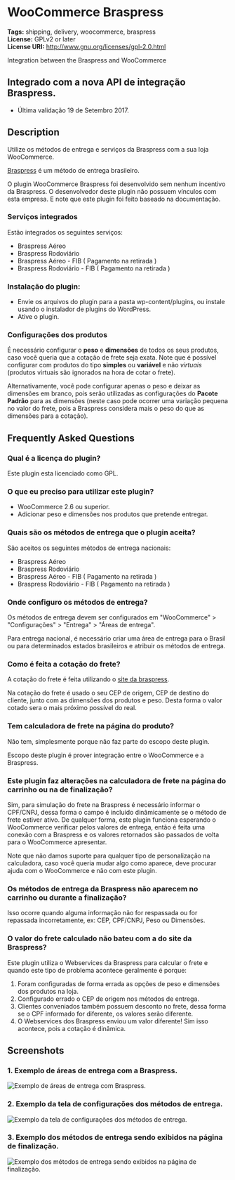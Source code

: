 # WooCommerce Braspress #
**Tags:** shipping, delivery, woocommerce, braspress  
**License:** GPLv2 or later  
**License URI:** http://www.gnu.org/licenses/gpl-2.0.html  

Integration between the Braspress and WooCommerce

## Integrado com a nova API de integração Braspress.
- Última validação 19 de Setembro 2017.

## Description ##


Utilize os métodos de entrega e serviços da Braspress com a sua loja WooCommerce.

[Braspress](http://www.braspress.com.br/) é um método de entrega brasileiro.

O plugin WooCommerce Braspress foi desenvolvido sem nenhum incentivo da Braspress. O desenvolvedor deste plugin não possuem vínculos com esta empresa. E note que este plugin foi feito baseado na documentação.

### Serviços integrados ###

Estão integrados os seguintes serviços:

- Braspress Aéreo
- Braspress Rodoviário
- Braspress Aéreo - FIB ( Pagamento na retirada )
- Braspress Rodoviário - FIB ( Pagamento na retirada )

### Instalação do plugin: ###

- Envie os arquivos do plugin para a pasta wp-content/plugins, ou instale usando o instalador de plugins do WordPress.
- Ative o plugin.

### Configurações dos produtos ###

É necessário configurar o **peso** e **dimensões** de todos os seus produtos, caso você queria que a cotação de frete seja exata.
Note que é possível configurar com produtos do tipo **simples** ou **variável** e não *virtuais* (produtos virtuais são ignorados na hora de cotar o frete).  

Alternativamente, você pode configurar apenas o peso e deixar as dimensões em branco, pois serão utilizadas as configurações do **Pacote Padrão** para as dimensões (neste caso pode ocorrer uma variação pequena no valor do frete, pois a Braspress considera mais o peso do que as dimensões para a cotação).

## Frequently Asked Questions ##

### Qual é a licença do plugin? ###

Este plugin esta licenciado como GPL.

### O que eu preciso para utilizar este plugin? ###

* WooCommerce 2.6 ou superior.
* Adicionar peso e dimensões nos produtos que pretende entregar.

### Quais são os métodos de entrega que o plugin aceita? ###

São aceitos os seguintes métodos de entrega nacionais:

- Braspress Aéreo
- Braspress Rodoviário
- Braspress Aéreo - FIB ( Pagamento na retirada )
- Braspress Rodoviário - FIB ( Pagamento na retirada )

### Onde configuro os métodos de entrega? ###

Os métodos de entrega devem ser configurados em "WooCommerce" > "Configurações" > "Entrega" > "Áreas de entrega".

Para entrega nacional, é necessário criar uma área de entrega para o Brasil ou para determinados estados brasileiros e atribuir os métodos de entrega.

### Como é feita a cotação do frete? ###

A cotação do frete é feita utilizando o [site da braspress](http://braspress.com.br).

Na cotação do frete é usado o seu CEP de origem, CEP de destino do cliente, junto com as dimensões dos produtos e peso. Desta forma o valor cotado sera o mais próximo possível do real.

### Tem calculadora de frete na página do produto? ###

Não tem, simplesmente porque não faz parte do escopo deste plugin.

Escopo deste plugin é prover integração entre o WooCommerce e a Braspress.

### Este plugin faz alterações na calculadora de frete na página do carrinho ou na de finalização? ###

Sim, para simulação do frete na Braspress é necessário informar o CPF/CNPJ, dessa forma o campo é incluido dinâmicamente se o método de frete estiver ativo.
De qualquer forma, este plugin funciona esperando o WooCommerce verificar pelos valores de entrega, então é feita uma conexão com a Braspress e os valores retornados são passados de volta para o WooCommerce apresentar.

Note que não damos suporte para qualquer tipo de personalização na calculadora, caso você queria mudar algo como aparece, deve procurar ajuda com o WooCommerce e não com este plugin.

### Os métodos de entrega da Braspress não aparecem no carrinho ou durante a finalização? ###

Isso ocorre quando alguma informação não for respassada ou for repassada incorretamente, ex: CEP, CPF/CNPJ, Peso ou Dimensões.

### O valor do frete calculado não bateu com a do site da Braspress? ###

Este plugin utiliza o Webservices da Braspress para calcular o frete e quando este tipo de problema acontece geralmente é porque:

1. Foram configuradas de forma errada as opções de peso e dimensões dos produtos na loja.
2. Configurado errado o CEP de origem nos métodos de entrega.
3. Clientes conveniados também possuem desconto no frete, dessa forma se o CPF informado for diferente, os valores serão diferente.
4. O Webservices dos Braspress enviou um valor diferente! Sim isso acontece, pois a cotação é dinâmica.

## Screenshots ##

### 1. Exemplo de áreas de entrega com a Braspress. ###
![Exemplo de áreas de entrega com Braspress.](https://user-images.githubusercontent.com/390882/30592451-28d39502-9d1d-11e7-9f70-f10f531528aa.png)

### 2. Exemplo da tela de configurações dos métodos de entrega. ###
![Exemplo da tela de configurações dos métodos de entrega.](https://user-images.githubusercontent.com/390882/30592417-0bd909fa-9d1d-11e7-9df1-58d49418a3a1.png)

### 3. Exemplo dos métodos de entrega sendo exibidos na página de finalização. ###
![Exemplo dos métodos de entrega sendo exibidos na página de finalização.](https://user-images.githubusercontent.com/390882/30592463-34ed6c8c-9d1d-11e7-82b4-180c0a9d137a.png)
